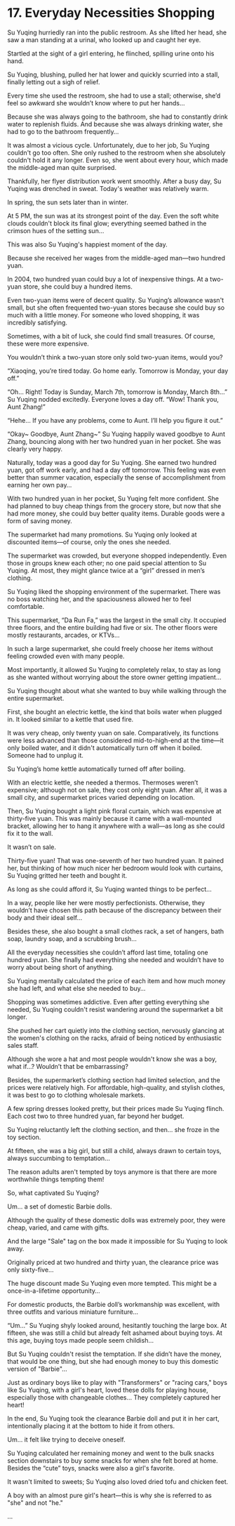 # 17. Everyday Necessities Shopping

Su Yuqing hurriedly ran into the public restroom.  As she lifted her head, she saw a man standing at a urinal, who looked up and caught her eye.

Startled at the sight of a girl entering, he flinched, spilling urine onto his hand.

Su Yuqing, blushing, pulled her hat lower and quickly scurried into a stall, finally letting out a sigh of relief.

Every time she used the restroom, she had to use a stall; otherwise, she’d feel so awkward she wouldn’t know where to put her hands…

Because she was always going to the bathroom, she had to constantly drink water to replenish fluids. And because she was always drinking water, she had to go to the bathroom frequently…

It was almost a vicious cycle.  Unfortunately, due to her job, Su Yuqing couldn't go too often.  She only rushed to the restroom when she absolutely couldn't hold it any longer.  Even so, she went about every hour, which made the middle-aged man quite surprised.

Thankfully, her flyer distribution work went smoothly. After a busy day, Su Yuqing was drenched in sweat. Today's weather was relatively warm.

In spring, the sun sets later than in winter.

At 5 PM, the sun was at its strongest point of the day. Even the soft white clouds couldn't block its final glow; everything seemed bathed in the crimson hues of the setting sun…

This was also Su Yuqing's happiest moment of the day.

Because she received her wages from the middle-aged man—two hundred yuan.

In 2004, two hundred yuan could buy a lot of inexpensive things.  At a two-yuan store, she could buy a hundred items.

Even two-yuan items were of decent quality. Su Yuqing’s allowance wasn't small, but she often frequented two-yuan stores because she could buy so much with a little money.  For someone who loved shopping, it was incredibly satisfying.

Sometimes, with a bit of luck, she could find small treasures.  Of course, these were more expensive.

You wouldn’t think a two-yuan store only sold two-yuan items, would you?

“Xiaoqing, you’re tired today. Go home early. Tomorrow is Monday, your day off.”

“Oh… Right! Today is Sunday, March 7th, tomorrow is Monday, March 8th…” Su Yuqing nodded excitedly. Everyone loves a day off. “Wow! Thank you, Aunt Zhang!”

“Hehe… If you have any problems, come to Aunt. I’ll help you figure it out.”

“Okay~ Goodbye, Aunt Zhang~” Su Yuqing happily waved goodbye to Aunt Zhang, bouncing along with her two hundred yuan in her pocket. She was clearly very happy.

Naturally, today was a good day for Su Yuqing.  She earned two hundred yuan, got off work early, and had a day off tomorrow. This feeling was even better than summer vacation, especially the sense of accomplishment from earning her own pay…

With two hundred yuan in her pocket, Su Yuqing felt more confident.  She had planned to buy cheap things from the grocery store, but now that she had more money, she could buy better quality items. Durable goods were a form of saving money.

The supermarket had many promotions.  Su Yuqing only looked at discounted items—of course, only the ones she needed.

The supermarket was crowded, but everyone shopped independently. Even those in groups knew each other; no one paid special attention to Su Yuqing. At most, they might glance twice at a “girl” dressed in men’s clothing.

Su Yuqing liked the shopping environment of the supermarket. There was no boss watching her, and the spaciousness allowed her to feel comfortable.

This supermarket, “Da Run Fa,” was the largest in the small city.  It occupied three floors, and the entire building had five or six. The other floors were mostly restaurants, arcades, or KTVs…

In such a large supermarket, she could freely choose her items without feeling crowded even with many people.

Most importantly, it allowed Su Yuqing to completely relax, to stay as long as she wanted without worrying about the store owner getting impatient…

Su Yuqing thought about what she wanted to buy while walking through the entire supermarket.

First, she bought an electric kettle, the kind that boils water when plugged in. It looked similar to a kettle that used fire.

It was very cheap, only twenty yuan on sale.  Comparatively, its functions were less advanced than those considered mid-to-high-end at the time—it only boiled water, and it didn't automatically turn off when it boiled.  Someone had to unplug it.

Su Yuqing’s home kettle automatically turned off after boiling.

With an electric kettle, she needed a thermos.  Thermoses weren’t expensive; although not on sale, they cost only eight yuan.  After all, it was a small city, and supermarket prices varied depending on location.

Then, Su Yuqing bought a light pink floral curtain, which was expensive at thirty-five yuan. This was mainly because it came with a wall-mounted bracket, allowing her to hang it anywhere with a wall—as long as she could fix it to the wall.

It wasn’t on sale.

Thirty-five yuan!  That was one-seventh of her two hundred yuan. It pained her, but thinking of how much nicer her bedroom would look with curtains, Su Yuqing gritted her teeth and bought it.

As long as she could afford it, Su Yuqing wanted things to be perfect…

In a way, people like her were mostly perfectionists. Otherwise, they wouldn’t have chosen this path because of the discrepancy between their body and their ideal self…

Besides these, she also bought a small clothes rack, a set of hangers, bath soap, laundry soap, and a scrubbing brush…

All the everyday necessities she couldn’t afford last time, totaling one hundred yuan. She finally had everything she needed and wouldn’t have to worry about being short of anything.

Su Yuqing mentally calculated the price of each item and how much money she had left, and what else she needed to buy…

Shopping was sometimes addictive.  Even after getting everything she needed, Su Yuqing couldn't resist wandering around the supermarket a bit longer.

She pushed her cart quietly into the clothing section, nervously glancing at the women's clothing on the racks, afraid of being noticed by enthusiastic sales staff.

Although she wore a hat and most people wouldn't know she was a boy, what if…? Wouldn’t that be embarrassing?

Besides, the supermarket’s clothing section had limited selection, and the prices were relatively high. For affordable, high-quality, and stylish clothes, it was best to go to clothing wholesale markets.

A few spring dresses looked pretty, but their prices made Su Yuqing flinch.  Each cost two to three hundred yuan, far beyond her budget.

Su Yuqing reluctantly left the clothing section, and then… she froze in the toy section.

At fifteen, she was a big girl, but still a child, always drawn to certain toys, always succumbing to temptation…

The reason adults aren't tempted by toys anymore is that there are more worthwhile things tempting them!

So, what captivated Su Yuqing?

Um… a set of domestic Barbie dolls.

Although the quality of these domestic dolls was extremely poor, they were cheap, varied, and came with gifts.

And the large "Sale" tag on the box made it impossible for Su Yuqing to look away.

Originally priced at two hundred and thirty yuan, the clearance price was only sixty-five…

The huge discount made Su Yuqing even more tempted.  This might be a once-in-a-lifetime opportunity…

For domestic products, the Barbie doll’s workmanship was excellent, with three outfits and various miniature furniture…

“Um…” Su Yuqing shyly looked around, hesitantly touching the large box. At fifteen, she was still a child but already felt ashamed about buying toys. At this age, buying toys made people seem childish…

But Su Yuqing couldn't resist the temptation. If she didn’t have the money, that would be one thing, but she had enough money to buy this domestic version of "Barbie"…

Just as ordinary boys like to play with "Transformers" or "racing cars," boys like Su Yuqing, with a girl's heart, loved these dolls for playing house, especially those with changeable clothes… They completely captured her heart!

In the end, Su Yuqing took the clearance Barbie doll and put it in her cart, intentionally placing it at the bottom to hide it from others.

Um… it felt like trying to deceive oneself.

Su Yuqing calculated her remaining money and went to the bulk snacks section downstairs to buy some snacks for when she felt bored at home. Besides the “cute” toys, snacks were also a girl's favorite.

It wasn't limited to sweets; Su Yuqing also loved dried tofu and chicken feet.

A boy with an almost pure girl's heart—this is why she is referred to as "she" and not "he."

…
